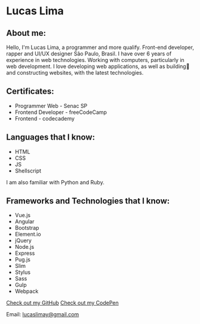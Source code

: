 # Lucas Lima

## About me:

Hello, I'm Lucas Lima, a programmer and more qualify.
Front-end developer, rapper and UI/UX designer São Paulo, Brasil.
I have over 6 years of experience in web technologies.
Working with computers, particularly in web development.
I love developing web applications, as well as building and constructing websites, with the latest technologies.

## Certificates:
- Programmer Web - Senac SP
- Frontend Developer - freeCodeCamp
- Frontend - codecademy

## Languages that I know:

- HTML
- CSS
- JS
- Shellscript

I am also familiar with Python and Ruby.

## Frameworks and Technologies that I know:

- Vue.js
- Angular
- Bootstrap
- Element.io
- jQuery
- Node.js
- Express
- Pug.js
- Slim
- Stylus
- Sass
- Gulp
- Webpack

[Check out my GitHub](https://github.com/lucaslimax)
[Check out my CodePen](https://codepen.io/lucaslimax)

Email: lucaslimay@gmail.com
